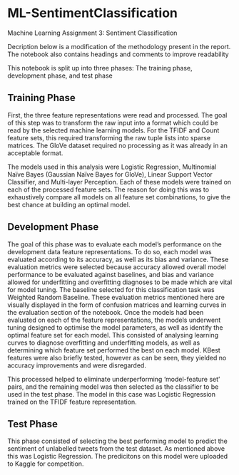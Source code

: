 # ML-SentimentClassification
 Machine Learning Assignment 3: Sentiment Classification

Decription below is a modification of the methodology present in the report. The notebook also contains headings and comments to improve readability

This notebook is split up into three phases: The training phase, development phase, and test phase

## Training Phase 
First, the three feature representations were read and processed. The goal of this step was to transform the raw input into a format which could be read by the selected machine learning models. For the TFIDF and Count feature sets, this required transforming the raw tuple lists into sparse matrices. The GloVe dataset required no processing as it was already in an acceptable format.

The models used in this analysis were Logistic Regression, Multinomial Naïve Bayes (Gaussian Naïve Bayes for GloVe), Linear Support Vector Classifier, and Multi-layer Perception. Each of these models were trained on each of the processed feature sets. The reason for doing this was to exhaustively compare all models on all feature set combinations, to give the best chance at building an optimal model. 

## Development Phase
The goal of this phase was to evaluate each model’s performance on the development data feature representations. To do so, each model was evaluated according to its accuracy, as well as its bias and variance. These evaluation metrics were selected because accuracy allowed overall model performance to be evaluated against baselines, and bias and variance allowed for underfitting and overfitting diagnoses to be made which are vital for model tuning. The baseline selected for this classification task was Weighted Random Baseline. These evaluation metrics mentioned here are visually displayed in the form of confusion matrices and learning curves in the evaluation section of the notebook.
Once the models had been evaluated on each of the feature representations, the models underwent tuning designed to optimise the model parameters, as well as identify the optimal feature set for each model. This consisted of analysing learning curves to diagnose overfitting and underfitting models, as well as determining which feature set performed the best on each model. KBest features were also briefly tested, however as can be seen, they yielded no accuracy improvements and were disregarded.

This processed helped to eliminate underperforming ‘model-feature set’ pairs, and the remaining model was then selected as the classifier to be used in the test phase. The model in this case was Logistic Regression trained on the TFIDF feature representation.

## Test Phase
This phase consisted of selecting the best performing model to predict the sentiment of unlabelled tweets from the test dataset. As mentioned above this was Logistic Regression. The predicitons on this model were uploaded to Kaggle for competition.
